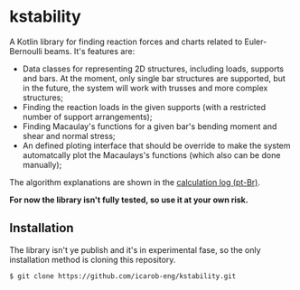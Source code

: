 # kstability
A Kotlin library for finding reaction forces and charts related to Euler-Bernoulli beams. It's features are:
- Data classes for representing 2D structures, including loads, supports and bars. At the moment, only single bar structures are supported,
but in the future, the system will work with trusses and more complex structures;
- Finding the reaction loads in the given supports (with a restricted number of support arrangements);
- Finding Macaulay's functions for a given bar's bending moment and shear and normal stress;
- An defined ploting interface that should be override to make the system automatcally plot the Macaulays's functions (which also can be done manually);

The algorithm explanations are shown in the [calculation log (pt-Br)](https://github.com/icarob-eng/kstability/blob/main/memoria_de_calculo.md).

**For now the library isn't fully tested, so use it at your own risk.**

## Installation
The library isn't ye publish and it's in experimental fase, so the only installation method is cloning this repository.

```bash
$ git clone https://github.com/icarob-eng/kstability.git
```
